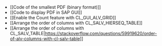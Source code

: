 * [[Code of the smallest PDF (binary format)]]
* [[Code to display PDF in SAP GUI]]
* [[Enable the Count feature with CL_GUI_ALV_GRID]]
* [[Arrange the order of columns with CL_SALV_HIERSEQ_TABLE]]
* [[Arrange the order of columns with CL_SALV_TABLE|https://stackoverflow.com/questions/59919620/order-of-alv-columns-with-cl-salv-table]]
